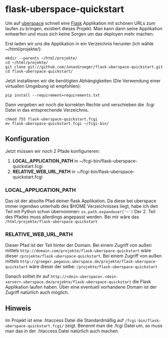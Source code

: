 # flask-uberspace-quickstart
Um auf [uberspace](https://uberspace.de) schnell eine [Flask](http://flask.pocoo.org/) Applikation mit schönen URLs zum laufen zu bringen, existiert dieses Projekt.
Man kann dann seine Applikation entwerfen und muss sich keine Sorgen um das deployen mehr machen.
    
Erst laden wir uns die Applikation in ein Verzeichnis herunter (ich wähle ~/html/projekte/):

    mkdir --parents ~/html/projekte/
    cd ~/html/projekte/
    git clone git://github.com/JonasGroeger/flask-uberspace-quickstart.git
    cd flask-uberspace-quickstart/
    
Jetzt installieren wir die benötigten Abhängigkeiten (Die Verwendung einer virtuallen Umgebung ist empfohlen):

    pip install --requirement=requirements.txt    

Dann vergeben wir noch die korrekten Rechte und verschieben die .fcgi Datei in das entsprechende Verzeichnis.

    chmod 755 flask-uberspace-quickstart.fcgi
    mv flask-uberspace-quickstart.fcgi ~/fcgi-bin/

## Konfiguration
Jetzt müssen wir noch 2 Pfade konfigurieren:

1. **LOCAL_APPLICATION_PATH** in ~/fcgi-bin/flask-uberspace-quickstart.fcgi
2. **RELATIVE_WEB_URL_PATH** in ~/fcgi-bin/flask-uberspace-quickstart.fcgi

### LOCAL_APPLICATION_PATH
Das ist der absolte Pfad deiner flask Applikation. Da diese bei uberspace immer irgendwo unterhalb des $HOME Verzeichnisses liegt, habe ich den Teil mit Python schon übernommen: `os.path.expanduser('~')`
Der 2. Teil des Pfades muss allerdings angepasst werden. Bei mir wäre das `/html/projekte/flask-uberspace-quickstart`

### RELATIVE_WEB_URL_PATH
Dieser Pfad ist der Teil hinter der Domain.
Bei einem Zugriff von außen mittels `http://domain.com/projekte/flask-uberspace-quickstart` wäre dieser `/projekte/flask-uberspace-quickstart`.
Bei einem Zugriff von außen mittels `http://groeger.pegasus.uberspace.de/projekte/flask-uberspace-quickstart` wäre dieser der selbe: `/projekte/flask-uberspace-quickstart`

Danach solltet ihr auf `http://<dein-uberspace>.<dein-server>.uberspace.de/projekte/flask-uberspace-quickstart` die Flask Applikation laufen haben. Über eine eventuell vorhandene Domain ist der Zugriff natürlich auch möglich.

## Hinweis
Im Projekt ist eine .htaccess Datei die Standardmäßig auf `/fcgi-bin/flask-uberspace-quickstart.fcgi/` zeigt. Benennt man die .fcgi Datei um, so muss man das in der .htaccess Datei natürlich auch machen.
